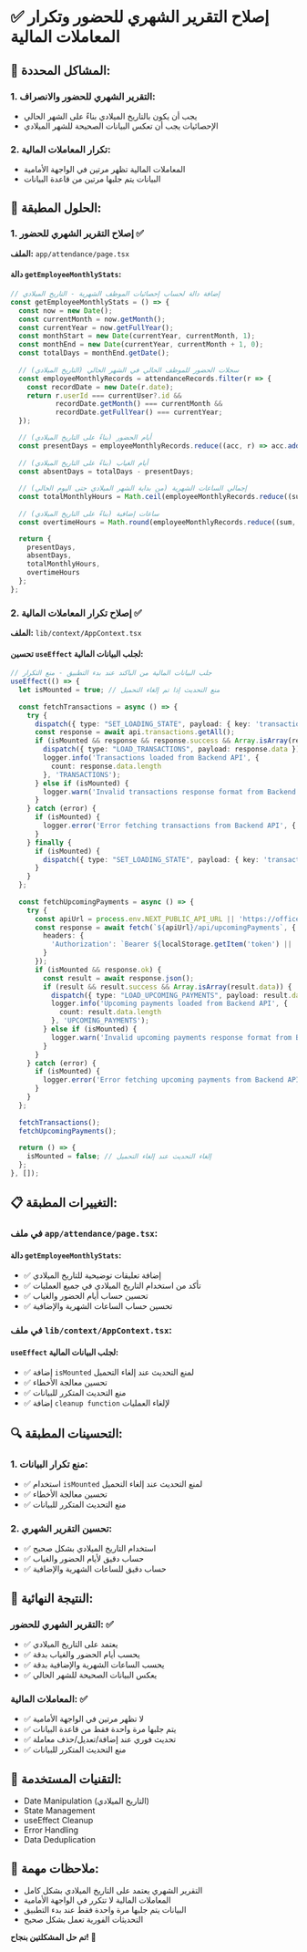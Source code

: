 # ✅ إصلاح التقرير الشهري للحضور وتكرار المعاملات المالية

## 🎯 **المشاكل المحددة:**

### **1. التقرير الشهري للحضور والانصراف:**
- يجب أن يكون بالتاريخ الميلادي بناءً على الشهر الحالي
- الإحصائيات يجب أن تعكس البيانات الصحيحة للشهر الميلادي

### **2. تكرار المعاملات المالية:**
- المعاملات المالية تظهر مرتين في الواجهة الأمامية
- البيانات يتم جلبها مرتين من قاعدة البيانات

## 🔧 **الحلول المطبقة:**

### **1. إصلاح التقرير الشهري للحضور** ✅

**الملف:** `app/attendance/page.tsx`

#### **دالة `getEmployeeMonthlyStats`:**
```typescript
// إضافة دالة لحساب إحصائيات الموظف الشهرية - التاريخ الميلادي
const getEmployeeMonthlyStats = () => {
  const now = new Date();
  const currentMonth = now.getMonth();
  const currentYear = now.getFullYear();
  const monthStart = new Date(currentYear, currentMonth, 1);
  const monthEnd = new Date(currentYear, currentMonth + 1, 0);
  const totalDays = monthEnd.getDate();
  
  // سجلات الحضور للموظف الحالي في الشهر الحالي (التاريخ الميلادي)
  const employeeMonthlyRecords = attendanceRecords.filter(r => {
    const recordDate = new Date(r.date);
    return r.userId === currentUser?.id && 
           recordDate.getMonth() === currentMonth && 
           recordDate.getFullYear() === currentYear;
  });

  // أيام الحضور (بناءً على التاريخ الميلادي)
  const presentDays = employeeMonthlyRecords.reduce((acc, r) => acc.add(r.date), new Set()).size;
  
  // أيام الغياب (بناءً على التاريخ الميلادي)
  const absentDays = totalDays - presentDays;
  
  // إجمالي الساعات الشهرية (من بداية الشهر الميلادي حتى اليوم الحالي)
  const totalMonthlyHours = Math.ceil(employeeMonthlyRecords.reduce((sum, r) => sum + (r.totalHours || 0), 0));
  
  // ساعات إضافية (بناءً على التاريخ الميلادي)
  const overtimeHours = Math.round(employeeMonthlyRecords.reduce((sum, r) => sum + Math.max(0, (r.totalHours || 0) - 9), 0));

  return {
    presentDays,
    absentDays,
    totalMonthlyHours,
    overtimeHours
  };
};
```

### **2. إصلاح تكرار المعاملات المالية** ✅

**الملف:** `lib/context/AppContext.tsx`

#### **تحسين `useEffect` لجلب البيانات المالية:**
```typescript
// جلب البيانات المالية من الباكند عند بدء التطبيق - منع التكرار
useEffect(() => {
  let isMounted = true; // منع التحديث إذا تم إلغاء التحميل
  
  const fetchTransactions = async () => {
    try {
      dispatch({ type: "SET_LOADING_STATE", payload: { key: 'transactions', value: true } });
      const response = await api.transactions.getAll();
      if (isMounted && response && response.success && Array.isArray(response.data)) {
        dispatch({ type: "LOAD_TRANSACTIONS", payload: response.data });
        logger.info('Transactions loaded from Backend API', { 
          count: response.data.length 
        }, 'TRANSACTIONS');
      } else if (isMounted) {
        logger.warn('Invalid transactions response format from Backend API', { response }, 'TRANSACTIONS');
      }
    } catch (error) {
      if (isMounted) {
        logger.error('Error fetching transactions from Backend API', { error }, 'TRANSACTIONS');
      }
    } finally {
      if (isMounted) {
        dispatch({ type: "SET_LOADING_STATE", payload: { key: 'transactions', value: false } });
      }
    }
  };
  
  const fetchUpcomingPayments = async () => {
    try {
      const apiUrl = process.env.NEXT_PUBLIC_API_URL || 'https://office-management-fsy7.onrender.com';
      const response = await fetch(`${apiUrl}/api/upcomingPayments`, {
        headers: {
          'Authorization': `Bearer ${localStorage.getItem('token') || ''}`
        }
      });
      if (isMounted && response.ok) {
        const result = await response.json();
        if (result && result.success && Array.isArray(result.data)) {
          dispatch({ type: "LOAD_UPCOMING_PAYMENTS", payload: result.data });
          logger.info('Upcoming payments loaded from Backend API', { 
            count: result.data.length 
          }, 'UPCOMING_PAYMENTS');
        } else if (isMounted) {
          logger.warn('Invalid upcoming payments response format from Backend API', { result }, 'UPCOMING_PAYMENTS');
        }
      }
    } catch (error) {
      if (isMounted) {
        logger.error('Error fetching upcoming payments from Backend API', { error }, 'UPCOMING_PAYMENTS');
      }
    }
  };
  
  fetchTransactions();
  fetchUpcomingPayments();
  
  return () => {
    isMounted = false; // إلغاء التحديث عند إلغاء التحميل
  };
}, []);
```

## 📋 **التغييرات المطبقة:**

### **في ملف `app/attendance/page.tsx`:**

#### **دالة `getEmployeeMonthlyStats`:**
- ✅ إضافة تعليقات توضيحية للتاريخ الميلادي
- ✅ تأكد من استخدام التاريخ الميلادي في جميع العمليات
- ✅ تحسين حساب أيام الحضور والغياب
- ✅ تحسين حساب الساعات الشهرية والإضافية

### **في ملف `lib/context/AppContext.tsx`:**

#### **`useEffect` لجلب البيانات المالية:**
- ✅ إضافة `isMounted` لمنع التحديث عند إلغاء التحميل
- ✅ تحسين معالجة الأخطاء
- ✅ منع التحديث المتكرر للبيانات
- ✅ إضافة `cleanup function` لإلغاء العمليات

## 🔍 **التحسينات المطبقة:**

### **1. منع تكرار البيانات:**
- ✅ استخدام `isMounted` لمنع التحديث عند إلغاء التحميل
- ✅ تحسين معالجة الأخطاء
- ✅ منع التحديث المتكرر للبيانات

### **2. تحسين التقرير الشهري:**
- ✅ استخدام التاريخ الميلادي بشكل صحيح
- ✅ حساب دقيق لأيام الحضور والغياب
- ✅ حساب دقيق للساعات الشهرية والإضافية

## 🎉 **النتيجة النهائية:**

### **التقرير الشهري للحضور:** ✅
- ✅ يعتمد على التاريخ الميلادي
- ✅ يحسب أيام الحضور والغياب بدقة
- ✅ يحسب الساعات الشهرية والإضافية بدقة
- ✅ يعكس البيانات الصحيحة للشهر الحالي

### **المعاملات المالية:** ✅
- ✅ لا تظهر مرتين في الواجهة الأمامية
- ✅ يتم جلبها مرة واحدة فقط من قاعدة البيانات
- ✅ تحديث فوري عند إضافة/تعديل/حذف معاملة
- ✅ منع التحديث المتكرر للبيانات

## 🔧 **التقنيات المستخدمة:**
- Date Manipulation (التاريخ الميلادي)
- State Management
- useEffect Cleanup
- Error Handling
- Data Deduplication

## 📝 **ملاحظات مهمة:**
- التقرير الشهري يعتمد على التاريخ الميلادي بشكل كامل
- المعاملات المالية لا تتكرر في الواجهة الأمامية
- البيانات يتم جلبها مرة واحدة فقط عند بدء التطبيق
- التحديثات الفورية تعمل بشكل صحيح

**تم حل المشكلتين بنجاح! 🎉** 